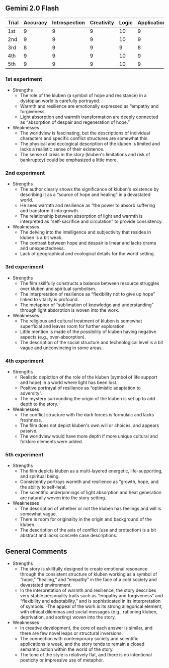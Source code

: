 ## Gemini 2.0 Flash

| Trial | Accuracy | Introspection | Creativity | Logic | Application | Expression | Total |
| --- | --- | --- | --- | --- | --- | --- | --- |
| 1st | 9 | 9 | 9 | 10 | 9 | 9 | 55 |
| 2nd | 9 | 9 | 9 | 10 | 9 | 9 | 55 |
| 3rd | 8 | 9 | 9 | 9 | 8 | 8 | 51 |
| 4th | 9 | 9 | 9 | 10 | 9 | 9 | 55 |
| 5th | 9 | 9 | 9 | 10 | 9 | 9 | 55 |

### 1st experiment

- Strengths
    - The role of the kluben (a symbol of hope and resistance) in a dystopian world is carefully portrayed.
    - Warmth and resilience are emotionally expressed as “empathy and forgiveness.
    - Light absorption and warmth transformation are deeply connected as “absorption of despair and regeneration of hope.”
- Weaknesses
    - The worldview is fascinating, but the descriptions of individual characters and specific conflict structures are somewhat thin.
    - The physical and ecological description of the kluben is limited and lacks a realistic sense of their existence.
    - The sense of crisis in the story (kluben's limitations and risk of bankruptcy) could be emphasized a little more.

### 2nd experiment

- Strengths
    - The author clearly shows the significance of kluben's existence by describing it as a “source of hope and healing” in a devastated world.
    - He sees warmth and resilience as “the power to absorb suffering and transform it into growth.
    - The relationship between absorption of light and warmth is interpreted as “self-sacrifice and circulation” to provide consistency.
- Weaknesses
    - The delving into the intelligence and subjectivity that resides in kluben is a bit weak.
    - The contrast between hope and despair is linear and lacks drama and unexpectedness.
    - Lack of geographical and ecological details for the world setting.

### 3rd experiment

- Strengths
    - The film skillfully constructs a balance between resource struggles over kluben and spiritual symbolism.
    - The interpretation of resilience as “flexibility not to give up hope” linked to vitality is profound.
    - The metaphor of “sublimation of knowledge and understanding” through light absorption is woven into the work.
- Weaknesses
    - The religious and cultural treatment of kluben is somewhat superficial and leaves room for further exploration.
    - Little mention is made of the possibility of kluben having negative aspects (e.g., over-absorption).
    - The description of the social structure and technological level is a bit vague and unconvincing in some areas.

### 4th experiment

- Strengths
    - Realistic depiction of the role of the kluben (symbol of life support and hope) in a world where light has been lost.
    - Positive portrayal of resilience as “optimistic adaptation to adversity”.
    - The mystery surrounding the origin of the kluben is set up to add depth to the story.
- Weaknesses
    - The conflict structure with the dark forces is formulaic and lacks freshness.
    - The film does not depict kluben's own will or choices, and appears passive.
    - The worldview would have more depth if more unique cultural and folklore elements were added.

### 5th experiment

- Strengths
    - The film depicts kluben as a multi-layered energetic, life-supporting, and spiritual being.
    - Consistently portrays warmth and resilience as “growth, hope, and the ability to self-heal.
    - The scientific underpinnings of light absorption and heat generation are naturally woven into the story setting.
- Weaknesses
    - The description of whether or not the kluben has feelings and will is somewhat vague.
    - There is room for originality in the origin and background of the kluben.
    - The description of the axis of conflict (use and protection) is a bit abstract and lacks concrete case descriptions.

## General Comments

- Strengths
    - The story is skillfully designed to create emotional resonance through the consistent structure of kluben working as a symbol of “hope,” “healing,” and “empathy” in the face of a cold society and devastated environment.
    - In the interpretation of warmth and resilience, the story describes very stable personality traits such as “empathy and forgiveness” and “flexibility and adaptability,” and is sophisticated in its interpretation of symbols.
    -The appeal of the work is its strong allegorical element, with ethical dilemmas and social messages (e.g., rationing kluben, deprivation, and sorting) woven into the story.
- Weaknesses
    - In creative development, the core of each answer is similar, and there are few novel leaps or structural inversions.
    - The connection with contemporary society and scientific applications is weak, and the story tends to remain a closed semantic action within the world of the story.
    - The tone of the style is relatively flat, and there is no intentional poeticity or impressive use of metaphor.